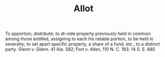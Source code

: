 ---
title: Allot
letter: A
permalink: "/definitions/allot.html"
body: To apportion, distribute; to dl-vide property previously held in common among
  those entitled, assigning to each his ratable portion, to be held in severalty;
  to set apart specific property, a share of a fund, etc., to a distinct party. Glenn
  v. Glenn. 41 Ala. 582; Fort v. Allen, 110 N. C. 183. 14 S. E. 685
published_at: '2018-07-07'
source: Black's Law Dictionary
layout: post
---